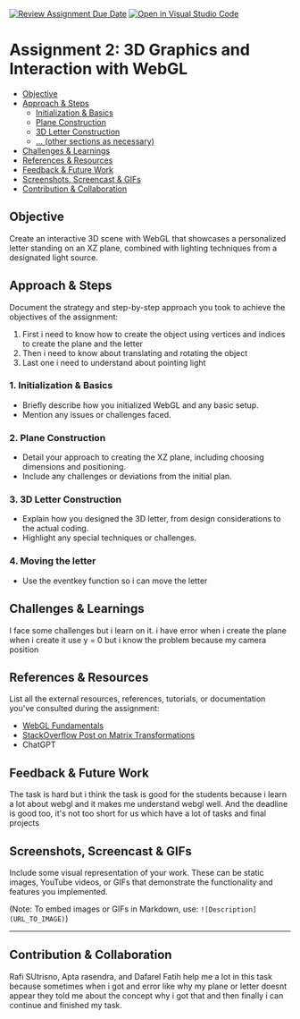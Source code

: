 [![Review Assignment Due Date](https://classroom.github.com/assets/deadline-readme-button-24ddc0f5d75046c5622901739e7c5dd533143b0c8e959d652212380cedb1ea36.svg)](https://classroom.github.com/a/nyKu4E7_)
[![Open in Visual Studio Code](https://classroom.github.com/assets/open-in-vscode-718a45dd9cf7e7f842a935f5ebbe5719a5e09af4491e668f4dbf3b35d5cca122.svg)](https://classroom.github.com/online_ide?assignment_repo_id=12538595&assignment_repo_type=AssignmentRepo)
# Assignment 2: 3D Graphics and Interaction with WebGL

  - [Objective](#objective)
  - [Approach & Steps](#approach--steps)
    - [Initialization & Basics](#1-initialization--basics)
    - [Plane Construction](#2-plane-construction)
    - [3D Letter Construction](#3-3d-letter-construction)
    - [... (other sections as necessary)](#other-sections-as-necessary)
  - [Challenges & Learnings](#challenges--learnings)
  - [References & Resources](#references--resources)
  - [Feedback & Future Work](#feedback--future-work)
  - [Screenshots, Screencast & GIFs](#screenshots-screencast--gifs)
  - [Contribution & Collaboration](#contribution--collaboration)

## Objective
Create an interactive 3D scene with WebGL that showcases a personalized letter standing on an XZ plane, combined with lighting techniques from a designated light source.

## Approach & Steps
Document the strategy and step-by-step approach you took to achieve the objectives of the assignment:
1. First i need to know how to create the object using vertices and indices to create the plane and the letter
2. Then i need to know about translating and rotating the object
3. Last one i need to understand about pointing light

### 1. Initialization & Basics
- Briefly describe how you initialized WebGL and any basic setup.
- Mention any issues or challenges faced.

### 2. Plane Construction
- Detail your approach to creating the XZ plane, including choosing dimensions and positioning.
- Include any challenges or deviations from the initial plan.

### 3. 3D Letter Construction
- Explain how you designed the 3D letter, from design considerations to the actual coding.
- Highlight any special techniques or challenges.

### 4. Moving the letter
- Use the eventkey function so i can move the letter

## Challenges & Learnings
I face some challenges but i learn on it. i have error when i create the plane when i create it use y = 0 but i know the problem because my camera position

## References & Resources
List all the external resources, references, tutorials, or documentation you've consulted during the assignment:
- [WebGL Fundamentals](https://webglfundamentals.org/)
- [StackOverflow Post on Matrix Transformations](https://stackoverflow.com/questions/example)
- ChatGPT

## Feedback & Future Work
The task is hard but i think the task is good for the students because i learn a lot about webgl and it makes me understand webgl well. And the deadline is good too, it's not too short for us which have a lot of tasks and final projects

## Screenshots, Screencast & GIFs
Include some visual representation of your work. These can be static images, YouTube videos, or GIFs that demonstrate the functionality and features you implemented. 

(Note: To embed images or GIFs in Markdown, use: `![Description](URL_TO_IMAGE)`)

---

## Contribution & Collaboration
Rafi SUtrisno, Apta rasendra, and Dafarel Fatih help me a lot in this task because sometimes when i got and error like why my plane or letter doesnt appear they told me about the concept why i got that and then finally i can continue and finished my task.

